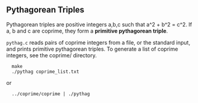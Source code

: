 ## Pythagorean Triples

Pythagorean triples are positive integers a,b,c such that a^2 + b^2 = c^2.
If a, b and c are coprime, they form a **primitive pythagorean triple**.

``pythag.c`` reads pairs of coprime integers from a file, or the standard input, and prints primitive pythagorean triples. To generate a list of coprime integers, see the coprime/ directory.

      make
      ./pythag coprime_list.txt

or

      ../coprime/coprime | ./pythag


